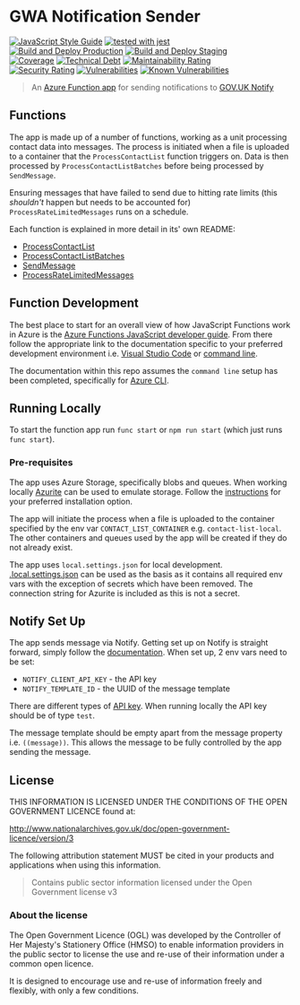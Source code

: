 # GWA Notification Sender

[![JavaScript Style Guide](https://img.shields.io/badge/code_style-standard-brightgreen.svg)](https://standardjs.com)
[![tested with jest](https://img.shields.io/badge/tested_with-jest-99424f.svg)](https://github.com/facebook/jest)\
[![Build and Deploy Production](https://github.com/DEFRA/gwa-notification-sender/actions/workflows/build-and-deploy-production.yml/badge.svg)](https://github.com/DEFRA/gwa-notification-sender/actions/workflows/build-and-deploy-production.yml)
[![Build and Deploy Staging](https://github.com/DEFRA/gwa-notification-sender/actions/workflows/build-and-deploy-staging.yml/badge.svg)](https://github.com/DEFRA/gwa-notification-sender/actions/workflows/build-and-deploy-staging.yml)\
[![Coverage](https://sonarcloud.io/api/project_badges/measure?project=DEFRA_gwa-notification-sender&metric=coverage)](https://sonarcloud.io/dashboard?id=DEFRA_gwa-notification-sender)
[![Technical Debt](https://sonarcloud.io/api/project_badges/measure?project=DEFRA_gwa-notification-sender&metric=sqale_index)](https://sonarcloud.io/dashboard?id=DEFRA_gwa-notification-sender)
[![Maintainability Rating](https://sonarcloud.io/api/project_badges/measure?project=DEFRA_gwa-notification-sender&metric=sqale_rating)](https://sonarcloud.io/dashboard?id=DEFRA_gwa-notification-sender)\
[![Security Rating](https://sonarcloud.io/api/project_badges/measure?project=DEFRA_gwa-notification-sender&metric=security_rating)](https://sonarcloud.io/dashboard?id=DEFRA_gwa-notification-sender)
[![Vulnerabilities](https://sonarcloud.io/api/project_badges/measure?project=DEFRA_gwa-notification-sender&metric=vulnerabilities)](https://sonarcloud.io/dashboard?id=DEFRA_gwa-notification-sender)
[![Known Vulnerabilities](https://snyk.io/test/github/defra/gwa-notification-sender/badge.svg)](https://snyk.io/test/github/defra/gwa-notification-sender)

> An [Azure Function app](https://azure.microsoft.com/en-gb/services/functions/)
> for sending notifications to
> [GOV.UK Notify](https://www.notifications.service.gov.uk/)

## Functions

The app is made up of a number of functions, working as a unit processing
contact data into messages. The process is initiated when a file is uploaded to
a container that the `ProcessContactList` function triggers on. Data is
then processed by `ProcessContactListBatches` before being processed by
`SendMessage`.

Ensuring messages that have failed to send due to hitting rate limits (this
_shouldn't_ happen but needs to be accounted for) `ProcessRateLimitedMessages`
runs on a schedule.

Each function is explained in more detail in its' own README:

* [ProcessContactList](ProcessContactList/README.md)
* [ProcessContactListBatches](ProcessContactListBatches/README.md)
* [SendMessage](SendMessage/README.md)
* [ProcessRateLimitedMessages](ProcessRateLimitedMessages/README.md)

## Function Development

The best place to start for an overall view of how JavaScript Functions work in
Azure is the
[Azure Functions JavaScript developer guide](https://docs.microsoft.com/en-us/azure/azure-functions/functions-reference-node?tabs=v2).
From there follow the appropriate link to the documentation specific to
your preferred development environment i.e.
[Visual Studio Code](https://docs.microsoft.com/en-us/azure/azure-functions/create-first-function-vs-code-node)
or
[command line](https://docs.microsoft.com/en-us/azure/azure-functions/create-first-function-cli-node?tabs=azure-cli%2Cbrowser).

The documentation within this repo assumes the `command line` setup has been
completed, specifically for
[Azure CLI](https://docs.microsoft.com/en-us/cli/azure/install-azure-cli).

## Running Locally

To start the function app run `func start` or `npm run start` (which just runs
`func start`).

### Pre-requisites

The app uses Azure Storage, specifically blobs and queues. When
working locally
[Azurite](https://github.com/Azure/Azurite) can be used to emulate storage.
Follow the
[instructions](https://docs.microsoft.com/en-us/azure/storage/common/storage-use-azurite)
for your preferred installation option.

The app will initiate the process when a file is uploaded to the container
specified by the env var `CONTACT_LIST_CONTAINER` e.g.
`contact-list-local`. The other containers and queues used by the app
will be created if they do not already exist.

The app uses `local.settings.json` for local development.
[.local.settings.json](.local.settings.json) can be used as the
basis as it contains all required env vars with the exception of secrets which
have been removed. The connection string for Azurite is included as this is not
a secret.

## Notify Set Up

The app sends message via Notify. Getting set up on Notify is straight forward,
simply follow the
[documentation](https://www.notifications.service.gov.uk/using-notify/get-started).
When set up, 2 env vars need to be set:

* `NOTIFY_CLIENT_API_KEY` - the API key
* `NOTIFY_TEMPLATE_ID` - the UUID of the message template

There are different types of
[API key](https://docs.notifications.service.gov.uk/rest-api.html#api-keys).
When running locally the API key should be of type `test`.

The message template should be empty apart from the message property i.e.
`((message))`. This allows the message to be fully controlled by the app
sending the message.

## License

THIS INFORMATION IS LICENSED UNDER THE CONDITIONS OF THE OPEN GOVERNMENT
LICENCE found at:

<http://www.nationalarchives.gov.uk/doc/open-government-licence/version/3>

The following attribution statement MUST be cited in your products and
applications when using this information.

> Contains public sector information licensed under the Open Government license
> v3

### About the license

The Open Government Licence (OGL) was developed by the Controller of Her
Majesty's Stationery Office (HMSO) to enable information providers in the
public sector to license the use and re-use of their information under a common
open licence.

It is designed to encourage use and re-use of information freely and flexibly,
with only a few conditions.
